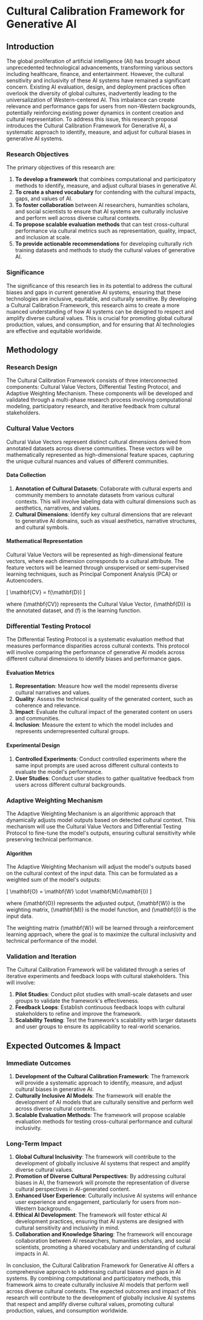 # Cultural Calibration Framework for Generative AI

## Introduction

The global proliferation of artificial intelligence (AI) has brought about unprecedented technological advancements, transforming various sectors including healthcare, finance, and entertainment. However, the cultural sensitivity and inclusivity of these AI systems have remained a significant concern. Existing AI evaluation, design, and deployment practices often overlook the diversity of global cultures, inadvertently leading to the universalization of Western-centered AI. This imbalance can create relevance and performance gaps for users from non-Western backgrounds, potentially reinforcing existing power dynamics in content creation and cultural representation. To address this issue, this research proposal introduces the Cultural Calibration Framework for Generative AI, a systematic approach to identify, measure, and adjust for cultural biases in generative AI systems.

### Research Objectives

The primary objectives of this research are:
1. **To develop a framework** that combines computational and participatory methods to identify, measure, and adjust cultural biases in generative AI.
2. **To create a shared vocabulary** for contending with the cultural impacts, gaps, and values of AI.
3. **To foster collaboration** between AI researchers, humanities scholars, and social scientists to ensure that AI systems are culturally inclusive and perform well across diverse cultural contexts.
4. **To propose scalable evaluation methods** that can test cross-cultural performance via cultural metrics such as representation, quality, impact, and inclusion at scale.
5. **To provide actionable recommendations** for developing culturally rich training datasets and methods to study the cultural values of generative AI.

### Significance

The significance of this research lies in its potential to address the cultural biases and gaps in current generative AI systems, ensuring that these technologies are inclusive, equitable, and culturally sensitive. By developing a Cultural Calibration Framework, this research aims to create a more nuanced understanding of how AI systems can be designed to respect and amplify diverse cultural values. This is crucial for promoting global cultural production, values, and consumption, and for ensuring that AI technologies are effective and equitable worldwide.

## Methodology

### Research Design

The Cultural Calibration Framework consists of three interconnected components: Cultural Value Vectors, Differential Testing Protocol, and Adaptive Weighting Mechanism. These components will be developed and validated through a multi-phase research process involving computational modeling, participatory research, and iterative feedback from cultural stakeholders.

### Cultural Value Vectors

Cultural Value Vectors represent distinct cultural dimensions derived from annotated datasets across diverse communities. These vectors will be mathematically represented as high-dimensional feature spaces, capturing the unique cultural nuances and values of different communities.

#### Data Collection

1. **Annotation of Cultural Datasets**: Collaborate with cultural experts and community members to annotate datasets from various cultural contexts. This will involve labeling data with cultural dimensions such as aesthetics, narratives, and values.
2. **Cultural Dimensions**: Identify key cultural dimensions that are relevant to generative AI domains, such as visual aesthetics, narrative structures, and cultural symbols.

#### Mathematical Representation

Cultural Value Vectors will be represented as high-dimensional feature vectors, where each dimension corresponds to a cultural attribute. The feature vectors will be learned through unsupervised or semi-supervised learning techniques, such as Principal Component Analysis (PCA) or Autoencoders.

\[ \mathbf{CV} = f(\mathbf{D}) \]

where \(\mathbf{CV}\) represents the Cultural Value Vector, \(\mathbf{D}\) is the annotated dataset, and \(f\) is the learning function.

### Differential Testing Protocol

The Differential Testing Protocol is a systematic evaluation method that measures performance disparities across cultural contexts. This protocol will involve comparing the performance of generative AI models across different cultural dimensions to identify biases and performance gaps.

#### Evaluation Metrics

1. **Representation**: Measure how well the model represents diverse cultural narratives and values.
2. **Quality**: Assess the technical quality of the generated content, such as coherence and relevance.
3. **Impact**: Evaluate the cultural impact of the generated content on users and communities.
4. **Inclusion**: Measure the extent to which the model includes and represents underrepresented cultural groups.

#### Experimental Design

1. **Controlled Experiments**: Conduct controlled experiments where the same input prompts are used across different cultural contexts to evaluate the model's performance.
2. **User Studies**: Conduct user studies to gather qualitative feedback from users across different cultural backgrounds.

### Adaptive Weighting Mechanism

The Adaptive Weighting Mechanism is an algorithmic approach that dynamically adjusts model outputs based on detected cultural context. This mechanism will use the Cultural Value Vectors and Differential Testing Protocol to fine-tune the model's outputs, ensuring cultural sensitivity while preserving technical performance.

#### Algorithm

The Adaptive Weighting Mechanism will adjust the model's outputs based on the cultural context of the input data. This can be formulated as a weighted sum of the model's outputs:

\[ \mathbf{O} = \mathbf{W} \cdot \mathbf{M}(\mathbf{I}) \]

where \(\mathbf{O}\) represents the adjusted output, \(\mathbf{W}\) is the weighting matrix, \(\mathbf{M}\) is the model function, and \(\mathbf{I}\) is the input data.

The weighting matrix \(\mathbf{W}\) will be learned through a reinforcement learning approach, where the goal is to maximize the cultural inclusivity and technical performance of the model.

### Validation and Iteration

The Cultural Calibration Framework will be validated through a series of iterative experiments and feedback loops with cultural stakeholders. This will involve:

1. **Pilot Studies**: Conduct pilot studies with small-scale datasets and user groups to validate the framework's effectiveness.
2. **Feedback Loops**: Establish continuous feedback loops with cultural stakeholders to refine and improve the framework.
3. **Scalability Testing**: Test the framework's scalability with larger datasets and user groups to ensure its applicability to real-world scenarios.

## Expected Outcomes & Impact

### Immediate Outcomes

1. **Development of the Cultural Calibration Framework**: The framework will provide a systematic approach to identify, measure, and adjust cultural biases in generative AI.
2. **Culturally Inclusive AI Models**: The framework will enable the development of AI models that are culturally sensitive and perform well across diverse cultural contexts.
3. **Scalable Evaluation Methods**: The framework will propose scalable evaluation methods for testing cross-cultural performance and cultural inclusivity.

### Long-Term Impact

1. **Global Cultural Inclusivity**: The framework will contribute to the development of globally inclusive AI systems that respect and amplify diverse cultural values.
2. **Promotion of Diverse Cultural Perspectives**: By addressing cultural biases in AI, the framework will promote the representation of diverse cultural perspectives in AI-generated content.
3. **Enhanced User Experience**: Culturally inclusive AI systems will enhance user experience and engagement, particularly for users from non-Western backgrounds.
4. **Ethical AI Development**: The framework will foster ethical AI development practices, ensuring that AI systems are designed with cultural sensitivity and inclusivity in mind.
5. **Collaboration and Knowledge Sharing**: The framework will encourage collaboration between AI researchers, humanities scholars, and social scientists, promoting a shared vocabulary and understanding of cultural impacts in AI.

In conclusion, the Cultural Calibration Framework for Generative AI offers a comprehensive approach to addressing cultural biases and gaps in AI systems. By combining computational and participatory methods, this framework aims to create culturally inclusive AI models that perform well across diverse cultural contexts. The expected outcomes and impact of this research will contribute to the development of globally inclusive AI systems that respect and amplify diverse cultural values, promoting cultural production, values, and consumption worldwide.